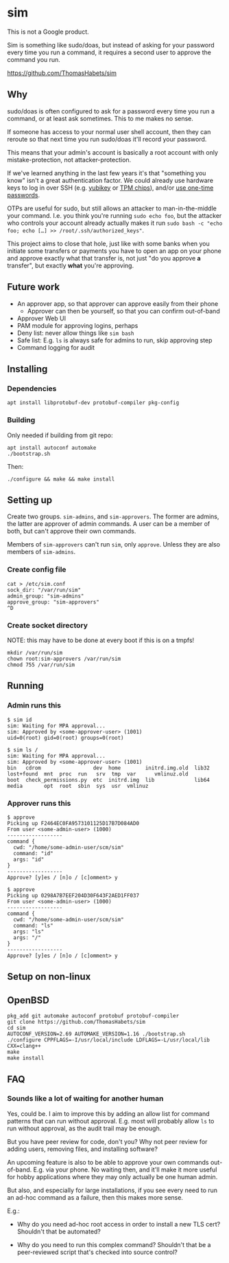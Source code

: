 # sim

This is not a Google product.

Sim is something like sudo/doas, but instead of asking for your password every
time you run a command, it requires a second user to approve the command you
run.

https://github.com/ThomasHabets/sim

## Why

sudo/doas is often configured to ask for a password every time you run a
command, or at least ask sometimes. This to me makes no sense.

If someone has access to your normal user shell account, then they can reroute
so that next time you run sudo/doas it'll record your password.

This means that your admin's account is basically a root account with only
mistake-protection, not attacker-protection.

If we've learned anything in the last few years it's that "something you know"
isn't a great authentication factor. We could already use hardware keys to log
in over SSH (e.g. [yubikey][yubikey] or [TPM chips][tpm]), and/or [use one-time
passwords][otp].

OTPs are useful for sudo, but still allows an attacker to man-in-the-middle your
command. I.e. you think you're running `sudo echo foo`, but the attacker who
controls your account already actually makes it run
`sudo bash -c "echo foo; echo […] >> /root/.ssh/authorized_keys"`.

This project aims to close that hole, just like with some banks when you
initiate some transfers or payments you have to open an app on your phone and
approve exactly what that transfer is, not just "do you approve **a** transfer",
but exactly **what** you're approving.

[yubikey]: https://blog.habets.se/2016/01/Yubikey-4-for-SSH-with-physical-presence-proof.html
[tpm]: https://blog.habets.se/2013/11/TPM-chip-protecting-SSH-keys-properly.html
[otp]: https://github.com/google/google-authenticator-libpam/

## Future work

* An approver app, so that approver can approve easily from their phone
  * Approver can then be yourself, so that you can confirm out-of-band
* Approver Web UI
* PAM module for approving logins, perhaps
* Deny list: never allow things like `sim bash`
* Safe list: E.g. `ls` is always safe for admins to run, skip approving step
* Command logging for audit

## Installing

### Dependencies

```
apt install libprotobuf-dev protobuf-compiler pkg-config
```

### Building

Only needed if building from git repo:
```
apt install autoconf automake
./bootstrap.sh
```

Then:

```
./configure && make && make install
```

## Setting up

Create two groups. `sim-admins`, and `sim-approvers`. The former are admins,
the latter are approver of admin commands. A user can be a member of
both, but can't approve their own commands.

Members of `sim-approvers` can't run `sim`, only `approve`. Unless they
are also members of `sim-admins`.

### Create config file

```
cat > /etc/sim.conf
sock_dir: "/var/run/sim"
admin_group: "sim-admins"
approve_group: "sim-approvers"
^D
```

### Create socket directory

NOTE: this may have to be done at every boot if this is on a tmpfs!

```
mkdir /var/run/sim
chown root:sim-approvers /var/run/sim
chmod 755 /var/run/sim
```

## Running

### Admin runs this

```
$ sim id
sim: Waiting for MPA approval...
sim: Approved by <some-approver-user> (1001)
uid=0(root) gid=0(root) groups=0(root)
```

```
$ sim ls /
sim: Waiting for MPA approval...
sim: Approved by <some-approver-user> (1001)
bin   cdrom                 dev  home        initrd.img.old  lib32  lost+found  mnt  proc  run   srv  tmp  var      vmlinuz.old
boot  check_permissions.py  etc  initrd.img  lib             lib64  media       opt  root  sbin  sys  usr  vmlinuz
```

### Approver runs this

```
$ approve
Picking up F2464EC0FA9573101125D17B7D084AD0
From user <some-admin-user> (1000)
------------------
command {
  cwd: "/home/some-admin-user/scm/sim"
  command: "id"
  args: "id"
}
------------------
Approve? [y]es / [n]o / [c]omment> y
```

```
$ approve
Picking up 0298A7B7EEF204D30F643F2AED1FF037
From user <some-admin-user> (1000)
------------------
command {
  cwd: "/home/some-admin-user/scm/sim"
  command: "ls"
  args: "ls"
  args: "/"
}
------------------
Approve? [y]es / [n]o / [c]omment> y
```

## Setup on non-linux

## OpenBSD

```
pkg_add git automake autoconf protobuf protobuf-compiler
git clone https://github.com/ThomasHabets/sim
cd sim
AUTOCONF_VERSION=2.69 AUTOMAKE_VERSION=1.16 ./bootstrap.sh
./configure CPPFLAGS=-I/usr/local/include LDFLAGS=-L/usr/local/lib CXX=clang++
make
make install
```

## FAQ

### Sounds like a lot of waiting for another human

Yes, could be. I aim to improve this by adding an allow list for command
patterns that can run without approval. E.g. most will probably allow `ls` to
run without approval, as the audit trail may be enough.

But you have peer review for code, don't you? Why not peer review for adding
users, removing files, and installing software?

An upcoming feature is also to be able to approve your own commands
out-of-band. E.g. via your phone. No waiting then, and it'll make it more useful
for hobby applications where they may only actually be one human admin.

But also, and especially for large installations, if you see every need to run
an ad-hoc command as a failure, then this makes more sense.

E.g.:

* Why do you need ad-hoc root access in order to install a new TLS cert?
  Shouldn't that be automated?

* Why do you need to run this complex command? Shouldn't that be a peer-reviewed
  script that's checked into source control?
